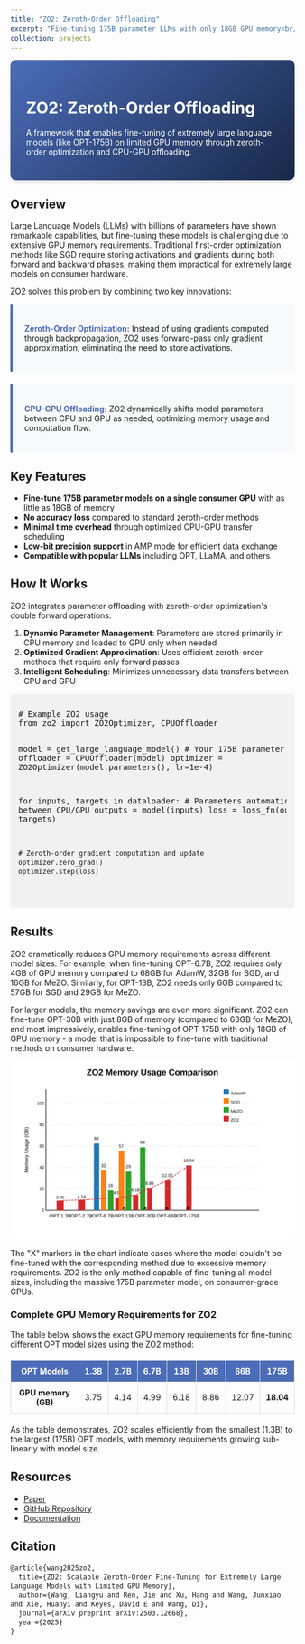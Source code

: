 ```yaml
---
title: "ZO2: Zeroth-Order Offloading"
excerpt: "Fine-tuning 175B parameter LLMs with only 18GB GPU memory<br/><img src='/images/zo2_hero.svg' alt='ZO2 Architecture'>"
collection: projects
---
```


<style>
.project-header {
  background: linear-gradient(135deg, #4b6cb7 0%, #182848 100%);
  color: white;
  padding: 2em;
  border-radius: 10px;
  margin-bottom: 2em;
  box-shadow: 0 4px 6px rgba(0,0,0,0.1);
}
.feature-box {
  background-color: #f8f9fa;
  border-left: 4px solid #4b6cb7;
  padding: 1.5em;
  margin-bottom: 1.5em;
  border-radius: 0 5px 5px 0;
}
.code-sample {
  background-color: #f1f1f1;
  border-radius: 5px;
  padding: 1em;
  overflow-x: auto;
  font-family: monospace;
  margin-bottom: 1.5em;
}
.highlight-text {
  font-weight: bold;
  color: #4b6cb7;
}
</style>

<div class="project-header">
  <h1>ZO2: Zeroth-Order Offloading</h1>
  <p>A framework that enables fine-tuning of extremely large language models (like OPT-175B) on limited GPU memory through zeroth-order optimization and CPU-GPU offloading.</p>
</div>

## Overview

Large Language Models (LLMs) with billions of parameters have shown remarkable capabilities, but fine-tuning these models is challenging due to extensive GPU memory requirements. Traditional first-order optimization methods like SGD require storing activations and gradients during both forward and backward phases, making them impractical for extremely large models on consumer hardware.

ZO2 solves this problem by combining two key innovations:

<div class="feature-box">
  <p><span class="highlight-text">Zeroth-Order Optimization:</span> Instead of using gradients computed through backpropagation, ZO2 uses forward-pass only gradient approximation, eliminating the need to store activations.</p>
</div>

<div class="feature-box">
  <p><span class="highlight-text">CPU-GPU Offloading:</span> ZO2 dynamically shifts model parameters between CPU and GPU as needed, optimizing memory usage and computation flow.</p>
</div>

## Key Features

- **Fine-tune 175B parameter models on a single consumer GPU** with as little as 18GB of memory
- **No accuracy loss** compared to standard zeroth-order methods
- **Minimal time overhead** through optimized CPU-GPU transfer scheduling
- **Low-bit precision support** in AMP mode for efficient data exchange
- **Compatible with popular LLMs** including OPT, LLaMA, and others

## How It Works

ZO2 integrates parameter offloading with zeroth-order optimization's double forward operations:

1. **Dynamic Parameter Management**: Parameters are stored primarily in CPU memory and loaded to GPU only when needed
2. **Optimized Gradient Approximation**: Uses efficient zeroth-order methods that require only forward passes
3. **Intelligent Scheduling**: Minimizes unnecessary data transfers between CPU and GPU

<div class="code-sample">
<pre>
# Example ZO2 usage
from zo2 import ZO2Optimizer, CPUOffloader

model = get_large_language_model()  # Your 175B parameter model
offloader = CPUOffloader(model)
optimizer = ZO2Optimizer(model.parameters(), lr=1e-4)

for inputs, targets in dataloader:
    # Parameters automatically managed between CPU/GPU
    outputs = model(inputs)
    loss = loss_fn(outputs, targets)
    
    # Zeroth-order gradient computation and update
    optimizer.zero_grad()
    optimizer.step(loss)
</pre>
</div>

## Results

ZO2 dramatically reduces GPU memory requirements across different model sizes. For example, when fine-tuning OPT-6.7B, ZO2 requires only 4GB of GPU memory compared to 68GB for AdamW, 32GB for SGD, and 16GB for MeZO. Similarly, for OPT-13B, ZO2 needs only 6GB compared to 57GB for SGD and 29GB for MeZO.

For larger models, the memory savings are even more significant. ZO2 can fine-tune OPT-30B with just 8GB of memory (compared to 63GB for MeZO), and most impressively, enables fine-tuning of OPT-175B with only 18GB of GPU memory - a model that is impossible to fine-tune with traditional methods on consumer hardware.

![Memory Usage Comparison](/images/zo2_performance.svg)

The "X" markers in the chart indicate cases where the model couldn't be fine-tuned with the corresponding method due to excessive memory requirements. ZO2 is the only method capable of fine-tuning all model sizes, including the massive 175B parameter model, on consumer-grade GPUs.

### Complete GPU Memory Requirements for ZO2

The table below shows the exact GPU memory requirements for fine-tuning different OPT model sizes using the ZO2 method:

<table class="table" style="width: 100%; border-collapse: collapse; margin: 20px 0;">
  <thead style="background-color: #4b6cb7; color: white;">
    <tr>
      <th style="padding: 10px; border: 1px solid #ddd; text-align: center;">OPT Models</th>
      <th style="padding: 10px; border: 1px solid #ddd; text-align: center;">1.3B</th>
      <th style="padding: 10px; border: 1px solid #ddd; text-align: center;">2.7B</th>
      <th style="padding: 10px; border: 1px solid #ddd; text-align: center;">6.7B</th>
      <th style="padding: 10px; border: 1px solid #ddd; text-align: center;">13B</th>
      <th style="padding: 10px; border: 1px solid #ddd; text-align: center;">30B</th>
      <th style="padding: 10px; border: 1px solid #ddd; text-align: center;">66B</th>
      <th style="padding: 10px; border: 1px solid #ddd; text-align: center;">175B</th>
    </tr>
  </thead>
  <tbody>
    <tr>
      <td style="padding: 10px; border: 1px solid #ddd; text-align: center;"><strong>GPU memory (GB)</strong></td>
      <td style="padding: 10px; border: 1px solid #ddd; text-align: center;">3.75</td>
      <td style="padding: 10px; border: 1px solid #ddd; text-align: center;">4.14</td>
      <td style="padding: 10px; border: 1px solid #ddd; text-align: center;">4.99</td>
      <td style="padding: 10px; border: 1px solid #ddd; text-align: center;">6.18</td>
      <td style="padding: 10px; border: 1px solid #ddd; text-align: center;">8.86</td>
      <td style="padding: 10px; border: 1px solid #ddd; text-align: center;">12.07</td>
      <td style="padding: 10px; border: 1px solid #ddd; text-align: center;"><strong>18.04</strong></td>
    </tr>
  </tbody>
</table>

As the table demonstrates, ZO2 scales efficiently from the smallest (1.3B) to the largest (175B) OPT models, with memory requirements growing sub-linearly with model size.

## Resources

- [Paper](https://arxiv.org/abs/2503.12668)
- [GitHub Repository](https://github.com/liangyuwang/zo2)
- [Documentation](https://github.com/liangyuwang/zo2/wiki)

## Citation

```
@article{wang2025zo2,
  title={ZO2: Scalable Zeroth-Order Fine-Tuning for Extremely Large Language Models with Limited GPU Memory},
  author={Wang, Liangyu and Ren, Jie and Xu, Hang and Wang, Junxiao and Xie, Huanyi and Keyes, David E and Wang, Di},
  journal={arXiv preprint arXiv:2503.12668},
  year={2025}
}
``` 